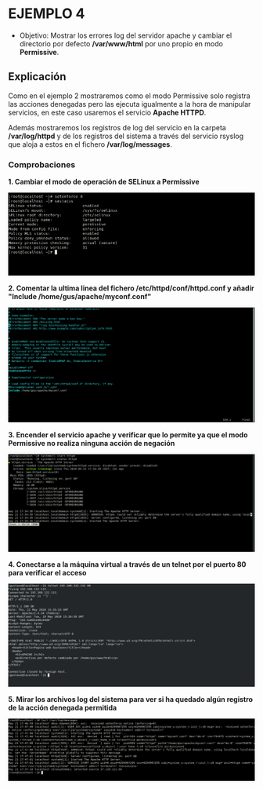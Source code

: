 # EJEMPLO 4

- Objetivo: Mostrar los errores log del servidor apache y cambiar el directorio por defecto **/var/www/html** por uno propio en modo **Permissive**.

## Explicación

Como en el ejemplo 2 mostraremos como el modo Permissive solo registra las acciones denegadas pero las ejecuta igualmente a la hora de manipular servicios, en este caso usaremos el servicio **Apache HTTPD**.

Además mostraremos los registros de log del servicio en la carpeta **/var/log/httpd** y de los registros del sistema a través del servicio rsyslog que aloja a estos en el fichero **/var/log/messages**.


### Comprobaciones

**1. Cambiar el modo de operación de SELinux a Permissive**

![](../img/4_ejemplo/permissive.png)

**2. Comentar la ultima linea del fichero /etc/httpd/conf/httpd.conf y añadir "Include /home/gus/apache/myconf.conf"**

![](../img/4_ejemplo/httpd_conf.png)

**3. Encender el servicio apache y verificar que lo permite ya que el modo Permissive no realiza ninguna acción de negación**

![](../img/4_ejemplo/start_ok.png)

**4. Conectarse a la máquina virtual a través de un telnet por el puerto 80 para verificar el acceso**

![](../img/4_ejemplo/telnet_ok.png)

**5. Mirar los archivos log del sistema para ver si ha quedado algún registro de la acción denegada permitida**

![](../img/4_ejemplo/messages.png)






